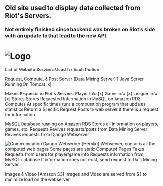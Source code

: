 ## Old site used to display data collected from Riot's Servers. 
### Not entirely finished since backend was broken on Riot's side with an update to that lead to the new API.


![Logo](https://raw.github.com/IClaudius/CounterMeta/master/media/images/Custom/path3143.png?token=5863881__eyJzY29wZSI6IlJhd0Jsb2I6SUNsYXVkaXVzL0NvdW50ZXJNZXRhL21hc3Rlci9tZWRpYS9pbWFnZXMvQ3VzdG9tL3BhdGgzMTQzLnBuZyIsImV4cGlyZXMiOjEzODQyOTcxMTd9--be99ffbbd44fce9fc89356e5b2284e13a7222df7)
===========
List of Website Services Used for Each Portion

Request, Compute, & Post Server (Data Mining Server)[]
Java Server Running On Tomcat [x]

Makes Requests to Riot's Servers:
Player Info [x]
Game Info [x]
League Info [x]
Stores
Stores Requested Information in MySQL on Amazon RDS 
Computes
At specific times runs a computation program that updates statistics
Return a Specific Request
Posts to web server if there is a request for information

MySQL Database running on Amazon RDS
Stores all information on players, games, etc.
Requests
Revives requests/posts from Data Mining Server
Revives requests from Django Webserver 

![Communication](https://raw.github.com/IClaudius/CounterMeta/master/databaseimg.png?token=5863881__eyJzY29wZSI6IlJhd0Jsb2I6SUNsYXVkaXVzL0NvdW50ZXJNZXRhL21hc3Rlci9kYXRhYmFzZWltZy5wbmciLCJleHBpcmVzIjoxMzg0Mjk2NDYzfQ%3D%3D--cb44c9ad7ffb67673fdf77324ffcfb5099994267)
Django Webserver [Heroku]
Webserver, contains all the computed web pages
Some pages are static
Computed Pages
Takes Requests from users for player/game info 
Requests information from MySQL database
If information does not exist, send request to Data Mining Server

Images & Video [Amazon S3]
Images and Video are served from S3 to minimize load on the webserver

